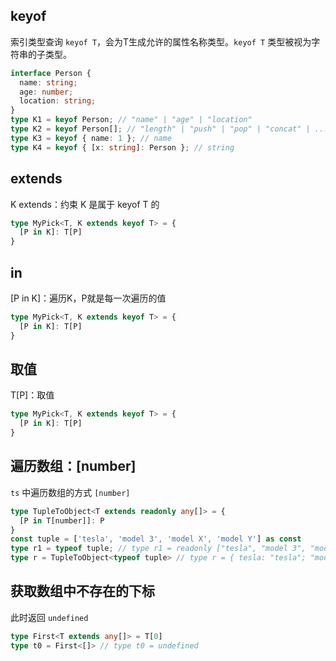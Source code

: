## keyof

索引类型查询 `keyof T`，会为T生成允许的属性名称类型。`keyof T` 类型被视为字符串的子类型。

```ts
interface Person {
  name: string;
  age: number;
  location: string;
}
type K1 = keyof Person; // "name" | "age" | "location"
type K2 = keyof Person[]; // "length" | "push" | "pop" | "concat" | ...
type K3 = keyof { name: 1 }; // name
type K4 = keyof { [x: string]: Person }; // string
```



## extends

K extends：约束 K 是属于 keyof T 的

```ts
type MyPick<T, K extends keyof T> = {
  [P in K]: T[P]
}
```



## in

[P in K]：遍历K，P就是每一次遍历的值

```ts
type MyPick<T, K extends keyof T> = {
  [P in K]: T[P]
}
```



## 取值

T[P]：取值

```ts
type MyPick<T, K extends keyof T> = {
  [P in K]: T[P]
}
```



## 遍历数组：[number]

`ts` 中遍历数组的方式 `[number]`

```ts
type TupleToObject<T extends readonly any[]> = {
  [P in T[number]]: P 
}
const tuple = ['tesla', 'model 3', 'model X', 'model Y'] as const
type r1 = typeof tuple; // type r1 = readonly ["tesla", "model 3", "model X", "model Y"]
type r = TupleToObject<typeof tuple> // type r = { tesla: "tesla"; "model 3": "model 3"; ...}
```



## 获取数组中不存在的下标

此时返回 `undefined`

```ts
type First<T extends any[]> = T[0]
type t0 = First<[]> // type t0 = undefined
```



















